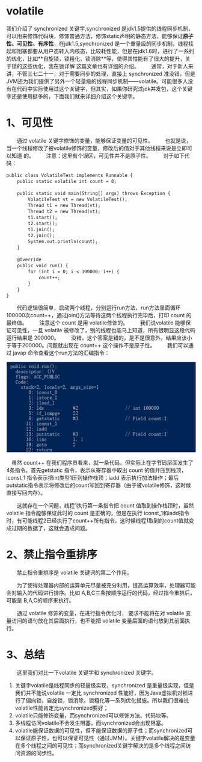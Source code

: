 # volatile

我们介绍了 synchronized 关键字,synchronized 是jdk1.5提供的线程同步机制，可以⽤来修饰代码块，修饰普通⽅法，修饰static声明的静态⽅法，能够保证**原⼦性、可⻅性、有序性**，在jdk1.5,synchronized 是⼀个重量级的同步机制，线程挂起和阻塞都要从⽤户态转⼊内核态，⽐较耗性能，但是在jdk1.6时，进⾏了⼀系列的优化，⽐如**⾃旋锁，锁粗化，锁消除**等，使得其性能有了很⼤的提升，关于锁的这些优化，我在锁详解 这篇⽂章也有详细的介绍。
　　通常，对于新⼈来讲，不管三七⼆⼗⼀，对于需要同步的处理，直接上 synchronized 准没错，但是JVM还为我们提供了另外⼀个轻量级的线程同步机制——volatile。可能很多⼈没有在代码中实际使⽤过这个关键字，但其实，如果你研究过jdk并发包，这个关键字还是使⽤挺多的，下⾯我们就来详细介绍这个关键字。

# 1、可⻅性

　　通过 volatile 关键字修饰的变量，能够保证变量的可⻅性。
　　也就是说，当⼀个线程修改了被volatile修饰的变量，修改后的值对于其他线程来说是⽴即可以知道
的。
　　注意：这⾥有个误区，可⻅性并不是原⼦性。
　　对于如下代码：

```
public class VolatileTest implements Runnable {
    public static volatile int count = 0;

    public static void main(String[] args) throws Exception {
        VolatileTest vt = new VolatileTest();
        Thread t1 = new Thread(vt);
        Thread t2 = new Thread(vt);
        t1.start();
        t2.start();
        t1.join();
        t2.join();
        System.out.println(count);
    }

    @Override
    public void run() {
        for (int i = 0; i < 100000; i++) {
            count++;
        }
    }
}
```

　　代码逻辑很简单，启动两个线程，分别运⾏run⽅法，run⽅法⾥⾯循环100000次count++，通过join()⽅法等待这两个线程执⾏完毕后，打印 count 的最终值。
　　注意这个 count 是⽤ volatile修饰的。
　　我们说volatile 能够保证可⻅性，⼀旦 volatile 被修改了，别的线程也能⻢上知道，所有很明显这段代码运⾏结果是 200000。
　　没错，这个答案是错的，是不是很意外，结果应该⼩于等于200000。问题就出现在 count++ 这个操作不是原⼦性。
　　我们可以通过 javap 命令查看这个run⽅法的汇编指令：

 ![image-20221204115140167](pictures/volatile.assets/image-20221204115140167.png)

　虽然 count++ 在我们程序员看来，就⼀条代码，但实际上在字节码层⾯发⽣了4条指令。⾸先getstatic 指令，表示从寄存器中取出 count 的值并压到栈顶，iconst_1 指令表示把int类型1压到操作栈顶；iadd 表示执⾏加法操作；最后putstatic指令表示将修改后的count写回到寄存器（由于被volatile修饰，这时候直接写回内存）。

　　这就存在⼀个问题，线程1执⾏第⼀条指令把 count 值取到操作栈顶时，虽然 volatile 指令能够保证此时的 count 是正确的，但是在执⾏ iconst_1和iadd指令时，有可能线程2已经执⾏了count++所有指令，这时候线程1取到的count值就变成过期的数据了，这就会造成问题。

# 2、禁⽌指令重排序

　　禁⽌指令重排序是 volatile 关键词的第⼆个作⽤。

　　为了使得处理器内部的运算单元尽量被充分利⽤，提⾼运算效率，处理器可能会对输⼊的代码进⾏排序。⽐如 A,B,C三条按顺序运⾏的代码，经过指令重排后，可能是 B,A,C的顺序来执⾏。

　　通过 volatile 修饰的变量，在进⾏指令优化时， 要求不能将在对 volatile 变量访问的语句放在其后⾯执⾏，也不能把 volatile 变量后⾯的语句放到其前⾯执⾏。

# 3、总结

　　这⾥我们对⽐⼀下volatile 关键字和 synchronized 关键字。

1. 关键字volatile是线程同步的轻量级实现，synchronized 是重量级实现，但是我们并不能说volatile ⼀定⽐ synchronized 性能好，因为Java虚拟机对锁进⾏了偏向锁，⾃旋锁，锁消除，锁粗化等⼀系列优化措施。所以我们很难说 volatile性能肯定⽐synchronized要好；
2. volatile只能修饰变量，⽽synchronized可以修饰⽅法、代码块等。
3. 多线程访问volatile不会发⽣阻塞，⽽synchronized会出现阻塞。
4. volatile能保证数据的可⻅性，但不能保证数据的原⼦性；⽽synchronized可以保证原⼦性，也可以保证可⻅性（通过JMM）。关键字volatile解决的是变量在多个线程之间的可⻅性；⽽synchronized关键字解决的是多个线程之间访问资源的同步性。